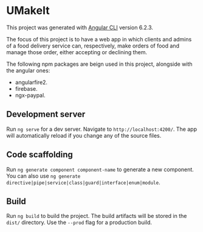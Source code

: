 # UMakeIt

This project was generated with [Angular CLI](https://github.com/angular/angular-cli) version 6.2.3.

The focus of this project is to have a web app in which clients and admins of a food delivery service can, respectively, make orders of food and manage those order, either accepting or declining them.

The following npm packages are beign used in this project, alongside with the angular ones:
- angularfire2.
- firebase.
- ngx-paypal.

## Development server

Run `ng serve` for a dev server. Navigate to `http://localhost:4200/`. The app will automatically reload if you change any of the source files.

## Code scaffolding

Run `ng generate component component-name` to generate a new component. You can also use `ng generate directive|pipe|service|class|guard|interface|enum|module`.

## Build

Run `ng build` to build the project. The build artifacts will be stored in the `dist/` directory. Use the `--prod` flag for a production build.
